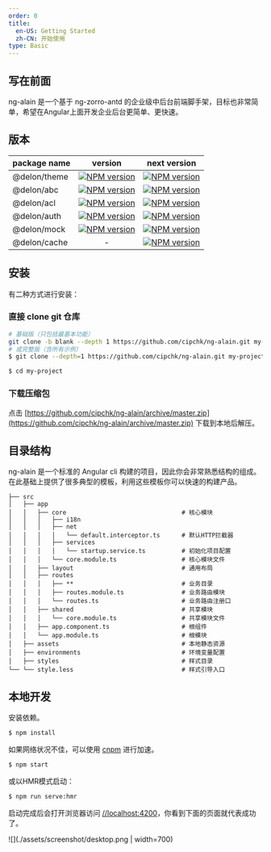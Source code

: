 ```yaml
---
order: 0
title:
  en-US: Getting Started
  zh-CN: 开始使用
type: Basic
---
```


## 写在前面

ng-alain 是一个基于 ng-zorro-antd 的企业级中后台前端脚手架，目标也非常简单，希望在Angular上面开发企业后台更简单、更快速。

## 版本

| package name | version | next version |
| ------------ |:-----:|:----------:|
| @delon/theme | [![NPM version](https://img.shields.io/npm/v/@delon/theme.svg)](https://www.npmjs.com/package/@delon/theme) | [![NPM version](https://img.shields.io/npm/v/@delon/theme/next.svg)](https://www.npmjs.com/package/@delon/theme) |
| @delon/abc | [![NPM version](https://img.shields.io/npm/v/@delon/abc.svg)](https://www.npmjs.com/package/@delon/abc) | [![NPM version](https://img.shields.io/npm/v/@delon/abc/next.svg)](https://www.npmjs.com/package/@delon/abc) |
| @delon/acl | [![NPM version](https://img.shields.io/npm/v/@delon/acl.svg)](https://www.npmjs.com/package/@delon/acl) | [![NPM version](https://img.shields.io/npm/v/@delon/acl/next.svg)](https://www.npmjs.com/package/@delon/acl) |
| @delon/auth | [![NPM version](https://img.shields.io/npm/v/@delon/auth.svg)](https://www.npmjs.com/package/@delon/auth) | [![NPM version](https://img.shields.io/npm/v/@delon/auth/next.svg)](https://www.npmjs.com/package/@delon/auth) |
| @delon/mock | [![NPM version](https://img.shields.io/npm/v/@delon/mock.svg)](https://www.npmjs.com/package/@delon/mock) | [![NPM version](https://img.shields.io/npm/v/@delon/mock/next.svg)](https://www.npmjs.com/package/@delon/mock) |
| @delon/cache | - | [![NPM version](https://img.shields.io/npm/v/@delon/cache/next.svg)](https://www.npmjs.com/package/@delon/cache) |

## 安装

有二种方式进行安装：

### 直接 clone git 仓库

```bash
# 基础版（只包括最基本功能）
git clone -b blank --depth 1 https://github.com/cipchk/ng-alain.git my-project
# 或完整版（含所有示例）
$ git clone --depth=1 https://github.com/cipchk/ng-alain.git my-project

$ cd my-project
```

### 下载压缩包

点击 [https://github.com/cipchk/ng-alain/archive/master.zip](https://github.com/cipchk/ng-alain/archive/master.zip) 下载到本地后解压。

## 目录结构

ng-alain 是一个标准的 Angular cli 构建的项目，因此你会非常熟悉结构的组成。在此基础上提供了很多典型的模板，利用这些模板你可以快速的构建产品。

```
├── src
│   ├── app
│   │   ├── core                                # 核心模块
│   │   │   ├── i18n
│   │   │   ├── net
│   │   │   │   └── default.interceptor.ts      # 默认HTTP拦截器
│   │   │   ├── services
│   │   │   │   └── startup.service.ts          # 初始化项目配置
│   │   │   └── core.module.ts                  # 核心模块文件
│   │   ├── layout                              # 通用布局
│   │   ├── routes
│   │   │   ├── **                              # 业务目录
│   │   │   ├── routes.module.ts                # 业务路由模块
│   │   │   └── routes.ts                       # 业务路由注册口
│   │   ├── shared                              # 共享模块
│   │   │   └── core.module.ts                  # 共享模块文件
│   │   ├── app.component.ts                    # 根组件
│   │   └── app.module.ts                       # 根模块
│   ├── assets                                  # 本地静态资源
│   ├── environments                            # 环境变量配置
│   ├── styles                                  # 样式目录
└── └── style.less                              # 样式引导入口
```

## 本地开发

安装依赖。

```bash
$ npm install
```

如果网络状况不佳，可以使用 [cnpm](//cnpmjs.org/) 进行加速。

```bash
$ npm start
```

或以HMR模式启动：

```bash
$ npm run serve:hmr
```

启动完成后会打开浏览器访问 [//localhost:4200](//localhost:4200)，你看到下面的页面就代表成功了。

![](./assets/screenshot/desktop.png | width=700)
